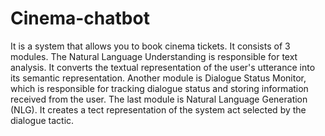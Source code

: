# Cinema-chatbot 
It is a system that allows you to book cinema tickets. It consists of 3 modules. The Natural Language Understanding is responsible for text analysis. 
It converts the textual representation of the user's utterance into its semantic representation. Another module is Dialogue Status Monitor,
which is responsible for tracking dialogue status and storing information received from the user. The last module is Natural Language Generation (NLG). 
It creates a tect representation of the system act selected by the dialogue tactic. 
